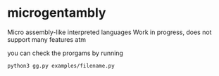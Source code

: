 # microgentambly

Micro assembly-like interpreted languages
Work in progress, does not support many features atm

you can check the prorgams by running
```
python3 gg.py examples/filename.py
```
